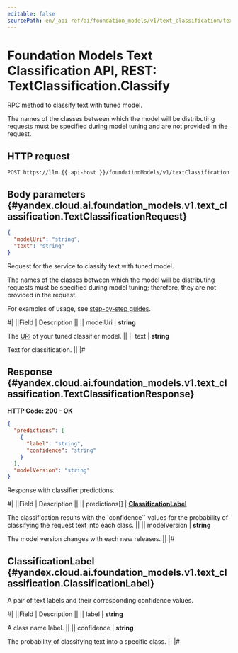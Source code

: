 ```yaml
---
editable: false
sourcePath: en/_api-ref/ai/foundation_models/v1/text_classification/text-classification/api-ref/TextClassification/classify.md
---
```


# Foundation Models Text Classification API, REST: TextClassification.Classify

RPC method to classify text with tuned model.

The names of the classes between which the model will be distributing requests
must be specified during model tuning and are not provided in the request.

## HTTP request

```
POST https://llm.{{ api-host }}/foundationModels/v1/textClassification
```

## Body parameters {#yandex.cloud.ai.foundation_models.v1.text_classification.TextClassificationRequest}

```json
{
  "modelUri": "string",
  "text": "string"
}
```

Request for the service to classify text with tuned model.

The names of the classes between which the model will be distributing requests must be specified during model tuning;
therefore, they are not provided in the request.

For examples of usage, see [step-by-step guides](/docs/operations/classifier/additionally-trained).

#|
||Field | Description ||
|| modelUri | **string**

The [URI](/docs/foundation-models/concepts/classifier/models) of your tuned classifier model. ||
|| text | **string**

Text for classification. ||
|#

## Response {#yandex.cloud.ai.foundation_models.v1.text_classification.TextClassificationResponse}

**HTTP Code: 200 - OK**

```json
{
  "predictions": [
    {
      "label": "string",
      "confidence": "string"
    }
  ],
  "modelVersion": "string"
}
```

Response with classifier predictions.

#|
||Field | Description ||
|| predictions[] | **[ClassificationLabel](#yandex.cloud.ai.foundation_models.v1.text_classification.ClassificationLabel)**

The classification results with the `confidence`` values
for the probability of classifying the request text into each class. ||
|| modelVersion | **string**

The model version changes with each new releases. ||
|#

## ClassificationLabel {#yandex.cloud.ai.foundation_models.v1.text_classification.ClassificationLabel}

A pair of text labels and their corresponding confidence values.

#|
||Field | Description ||
|| label | **string**

A class name label. ||
|| confidence | **string**

The probability of classifying text into a specific class. ||
|#